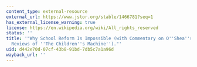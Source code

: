 ```yaml
---
content_type: external-resource
external_url: https://www.jstor.org/stable/1466781?seq=1
has_external_license_warning: true
license: https://en.wikipedia.org/wiki/All_rights_reserved
status: ''
title: '"Why School Reform Is Impossible (with Commentary on O''Shea''s and Koschmann''s
  Reviews of ''The Children''s Machine'')."'
uid: d442e70d-07cf-43b8-91bd-7db5c7a1a96d
wayback_url: ''
---
```

